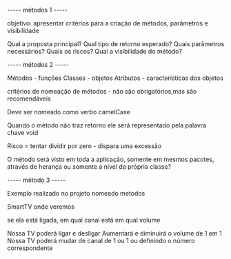 ----- métodos 1 -----

objetivo: apresentar critérios para a criação de métodos, parâmetros e visibilidade

Qual a proposta principal?
Qual tipo de retorno esperado?
Quais parâmetros necessários?
Quais os riscos?
Qual a visibilidade do método?

----- métodos 2 -----

Métodos - funções
Classes - objetos
Atributos - características dos objetos

critérios de nomeação de métodos - não são obrigatórios,mas são recomendáveis

Deve ser nomeado como verbo
camelCase

Quando o método não traz retorno ele será representado pela palavra chave void

Risco = tentar dividir por zero - dispara uma excessão

O método será visto em toda a aplicação, somente em mesmos pacotes, através de herança ou somente a nível da própria classe?

----- método 3 -----

Exemplo realizado no projeto nomeado metodos

SmartTV onde veremos

se ela está ligada, em qual canal está em qual volume

Nossa TV poderá ligar e desligar
Aumentará e diminuirá o volume de 1 em 1
Nossa TV poderá mudar de canal de 1 ou 1 ou definindo o número correspondente
